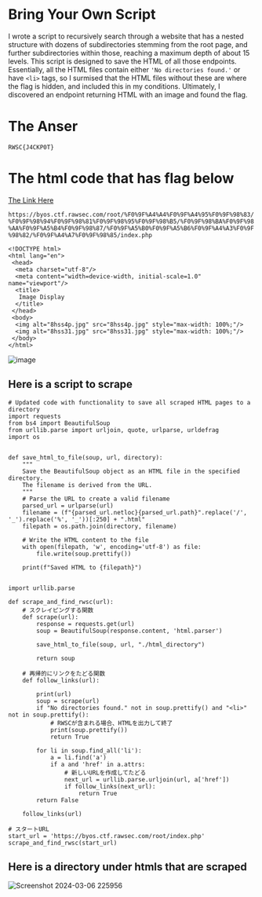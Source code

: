 # Bring Your Own Script

I wrote a script to recursively search through a website that has a nested structure with dozens of subdirectories stemming from the root page, and further subdirectories within those, reaching a maximum depth of about 15 levels. This script is designed to save the HTML of all those endpoints. Essentially, all the HTML files contain either `'No directories found.'` or have `<li>` tags, so I surmised that the HTML files without these are where the flag is hidden, and included this in my conditions. Ultimately, I discovered an endpoint returning HTML with an image and found the flag.

# The Anser

```
RWSC{J4CKP0T}
```

# The html code that has flag below

[The Link Here](https://byos.ctf.rawsec.com/root/%F0%9F%A4%A4%F0%9F%A4%95%F0%9F%98%83/%F0%9F%98%94%F0%9F%98%81%F0%9F%98%95%F0%9F%98%B5/%F0%9F%98%BA%F0%9F%98%AA%F0%9F%A5%B4%F0%9F%98%87/%F0%9F%A5%B0%F0%9F%A5%B6%F0%9F%A4%A3%F0%9F%98%82/%F0%9F%A4%A7%F0%9F%98%85/index.php)

```https://byos.ctf.rawsec.com/root/%F0%9F%A4%A4%F0%9F%A4%95%F0%9F%98%83/%F0%9F%98%94%F0%9F%98%81%F0%9F%98%95%F0%9F%98%B5/%F0%9F%98%BA%F0%9F%98%AA%F0%9F%A5%B4%F0%9F%98%87/%F0%9F%A5%B0%F0%9F%A5%B6%F0%9F%A4%A3%F0%9F%98%82/%F0%9F%A4%A7%F0%9F%98%85/index.php```

```
<!DOCTYPE html>
<html lang="en">
 <head>
  <meta charset="utf-8"/>
  <meta content="width=device-width, initial-scale=1.0" name="viewport"/>
  <title>
   Image Display
  </title>
 </head>
 <body>
  <img alt="8hss4p.jpg" src="8hss4p.jpg" style="max-width: 100%;"/>
  <img alt="8hss31.jpg" src="8hss31.jpg" style="max-width: 100%;"/>
 </body>
</html>
```

![image](https://github.com/hiroyuki01233/RentasCTF-FreshHacker/assets/49856822/9444e32a-eec8-49f0-90cc-4b874ab1a469)


## Here is a script to scrape

```
# Updated code with functionality to save all scraped HTML pages to a directory
import requests
from bs4 import BeautifulSoup
from urllib.parse import urljoin, quote, urlparse, urldefrag
import os


def save_html_to_file(soup, url, directory):
    """
    Save the BeautifulSoup object as an HTML file in the specified directory.
    The filename is derived from the URL.
    """
    # Parse the URL to create a valid filename
    parsed_url = urlparse(url)
    filename = (f"{parsed_url.netloc}{parsed_url.path}".replace('/', '_').replace('%', '_'))[:250] + ".html"
    filepath = os.path.join(directory, filename)

    # Write the HTML content to the file
    with open(filepath, 'w', encoding='utf-8') as file:
        file.write(soup.prettify())

    print(f"Saved HTML to {filepath}")


import urllib.parse

def scrape_and_find_rwsc(url):
    # スクレイピングする関数
    def scrape(url):
        response = requests.get(url)
        soup = BeautifulSoup(response.content, 'html.parser')

        save_html_to_file(soup, url, "./html_directory")

        return soup

    # 再帰的にリンクをたどる関数
    def follow_links(url):

        print(url)
        soup = scrape(url)
        if "No directories found." not in soup.prettify() and "<li>" not in soup.prettify():
            # RWSCが含まれる場合、HTMLを出力して終了
            print(soup.prettify())
            return True

        for li in soup.find_all('li'):
            a = li.find('a')
            if a and 'href' in a.attrs:
                # 新しいURLを作成してたどる
                next_url = urllib.parse.urljoin(url, a['href'])
                if follow_links(next_url):
                    return True
        return False

    follow_links(url)

# スタートURL
start_url = 'https://byos.ctf.rawsec.com/root/index.php' 
scrape_and_find_rwsc(start_url)
```


## Here is a directory under htmls that are scraped

![Screenshot 2024-03-06 225956](https://github.com/hiroyuki01233/RentasCTF-FreshHacker/assets/49856822/49fcb13e-f9f2-4736-9389-c54577368ad5)
